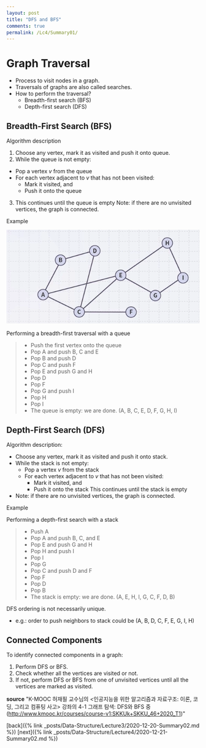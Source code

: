 ```yaml
---
layout: post
title: "DFS and BFS"
comments: true
permalink: /Lc4/Summary01/
---
```

# Graph Traversal
* Process to visit nodes in a graph.
* Traversals of graphs are also called searches.
* How to perform the traversal?
  - Breadth-first search (BFS)
  - Depth-first search (DFS)

## Breadth-First Search (BFS)
Algorithm description
1. Choose any vertex, mark it as visited and push it onto queue.
2. While the queue is not empty:
  - Pop a vertex _v_ from the queue
  - For each vertex adjacent to _v_ that has not been visited:
    - Mark it visited, and
    - Push it onto the queue
  3. This continues until the queue is empty
Note: if there are no unvisited vertices, the graph is connected.

Example

![BFS](/assets/bfs.png)

Performing a breadth-first traversal with a queue
>  - Push the first vertex onto the queue
>  - Pop A and push B, C and E
>  - Pop B and push D
>  - Pop C and push F
>  - Pop E and push G and H
>  - Pop D
>  - Pop F
>  - Pop G and push I
>  - Pop H
>  - Pop I
>  - The queue is empty: we are done.
  (A, B, C, E, D, F, G, H, I)

## Depth-First Search (DFS)
Algorithm description:
 - Choose any vertex, mark it as visited and push it onto stack.
 - While the stack is not empty:
   - Pop a vertex _v_ from the stack
   - For each vertex adjacent to _v_ that has not been visited:
      - Mark it visited, and
      - Push it onto the stack
This continues until the stack is empty
- Note: if there are no unvisited vertices, the graph is connected.

Example

Performing a depth-first search with a stack
>  - Push A
>  - Pop A and push B, C, and E
>  - Pop E and push G and H
>  - Pop H and push I
>  - Pop I
>  - Pop G
>  - Pop C and push D and F
>  - Pop F
>  - Pop D
>  - Pop B
>  - The stack is empty: we are done.
  (A, E, H, I, G, C, F, D, B)

DFS ordering is not necessarily unique.
- e.g.: order to push neighbors to stack could be (A, B, D, C, F, E, G, I, H)

## Connected Components
To identify connected components in a graph:
  1. Perform DFS or BFS.
  2. Check whether all the vertices are visited or not.
  3. If not, perform DFS or BFS from one of unvisited vertices until all the vertices are marked as visited.

**source**
"K-MOOC 허재필 교수님의 <인공지능을 위한 알고리즘과 자료구조: 이론, 코딩, 그리고 컴퓨팅 사고> 강좌의 4-1 그래프 탐색: DFS와 BFS 중(http://www.kmooc.kr/courses/course-v1:SKKUk+SKKU_46+2020_T1)"

[back]({% link _posts/Data-Structure/Lecture3/2020-12-20-Summary02.md %})
[next]({% link _posts/Data-Structure/Lecture4/2020-12-21-Summary02.md %})
